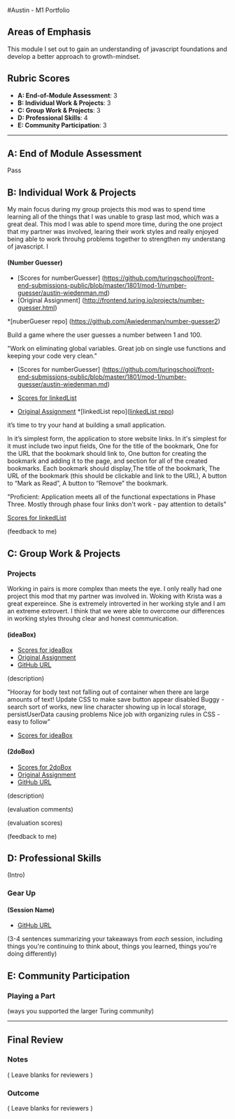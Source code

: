 #Austin - M1 Portfolio

## Areas of Emphasis

This module I set out to gain an understanding of javascript foundations and develop a better approach to growth-mindset.  

## Rubric Scores

* **A: End-of-Module Assessment**: 3
* **B: Individual Work & Projects**: 3
* **C: Group Work & Projects**: 3
* **D: Professional Skills**: 4
* **E: Community Participation**: 3

-----------------------

## A: End of Module Assessment

Pass


## B: Individual Work & Projects

My main focus during my group projects this mod was to spend time learning all of the things that I was unable to grasp last mod, which was a great deal.  This mod I was able to spend more time, during the one project that my partner was involved, learing their work styles and really enjoyed being able to work throuhg problems together to strengthen my understang of javascript.  I 
#### (Number Guesser)

* [Scores for numberGuesser] (https://github.com/turingschool/front-end-submissions-public/blob/master/1801/mod-1/number-guesser/austin-wiedenman.md)
* [Original Assignment] (http://frontend.turing.io/projects/number-guesser.html)

*[nuberGueser repo] (https://github.com/Awiedenman/number-guesser2)

Build a game where the user guesses a number between 1 and 100.

"Work on eliminating global variables.  Great job on single use functions and keeping your code very clean."

* [Scores for numberGuesser] (https://github.com/turingschool/front-end-submissions-public/blob/master/1801/mod-1/number-guesser/austin-wiedenman.md)

* [Scores for linkedList](https://github.com/turingschool/front-end-submissions-public/blob/master/1801/mod-1/linked-list/austin-kent.md)
* [Original Assignment](http://frontend.turing.io/projects/linked-list.html)
*[linkedList repo]([linkedList repo]())

it’s time to try your hand at building a small application.

In it’s simplest form, the application to store website links.
In it's simplest for it must include two input fields, One for the title of the bookmark, One for the URL that the bookmark should link to, One button for creating the bookmark and adding it to the page, and section for all of the created bookmarks. Each bookmark should display,The title of the bookmark, The URL of the bookmark (this should be clickable and link to the URL), A button to “Mark as Read”, A button to “Remove” the bookmark. 

"Proficient: Application meets all of the functional expectations in Phase Three. Mostly through phase four links don't work - pay attention to details"


[Scores for linkedList](https://github.com/turingschool/front-end-submissions-public/blob/master/1801/mod-1/linked-list/austin-kent.md)

(feedback to me)

## C: Group Work & Projects

### Projects

Working in pairs is more complex than meets the eye.  I only really had one project this mod that my partner was involved in.  Woking with Krista was a great expereince.  She is extremely introverted in her working style and I am an extreme extrovert.  I think that we were able to overcome our differences in working styles throuhg clear and honest communication. 

#### (ideaBox)

* [Scores for ideaBox](https://github.com/turingschool/front-end-submissions-public/blob/master/1801/mod-1/idea-box/krista-austin.md)
* [Original Assignment](http://frontend.turing.io/projects/ideabox.html)
* [GitHub URL](https://github.com/Awiedenman/ideabox2)

(description)

"Hooray for body text not falling out of container when there are large amounts of text!
Update CSS to make save button appear disabled
Buggy - search sort of works, new line character showing up in local storage, persistUserData causing problems
Nice job with organizing rules in CSS - easy to follow"

* [Scores for ideaBox](https://github.com/turingschool/front-end-submissions-public/blob/master/1801/mod-1/idea-box/krista-austin.md)

#### (2doBox)

* [Scores for 2doBox](https://github.com/turingschool/front-end-submissions-public/blob/master/1801/mod-1/to-do-box/austin-laura.md)
* [Original Assignment](http://frontend.turing.io/projects/2DoBox-Pivot-Mod1.html)
* [GitHub URL](https://github.com/Awiedenman/2DoBox)

(description)

(evaluation comments)

(evaluation scores)

(feedback to me)


## D: Professional Skills
(Intro)

### Gear Up
#### (Session Name)

* [GitHub URL]()

(3-4 sentences summarizing your takeaways from _each_ session, including things you're continuing to think about, things you learned, things you're doing differently)

## E: Community Participation

### Playing a Part

(ways you supported the larger Turing community)

------------------

## Final Review

### Notes

( Leave blanks for reviewers )

### Outcome

( Leave blanks for reviewers )
